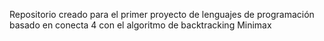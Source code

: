 Repositorio creado para el primer proyecto de lenguajes de programación
basado en conecta 4 con el algoritmo de backtracking Minimax
